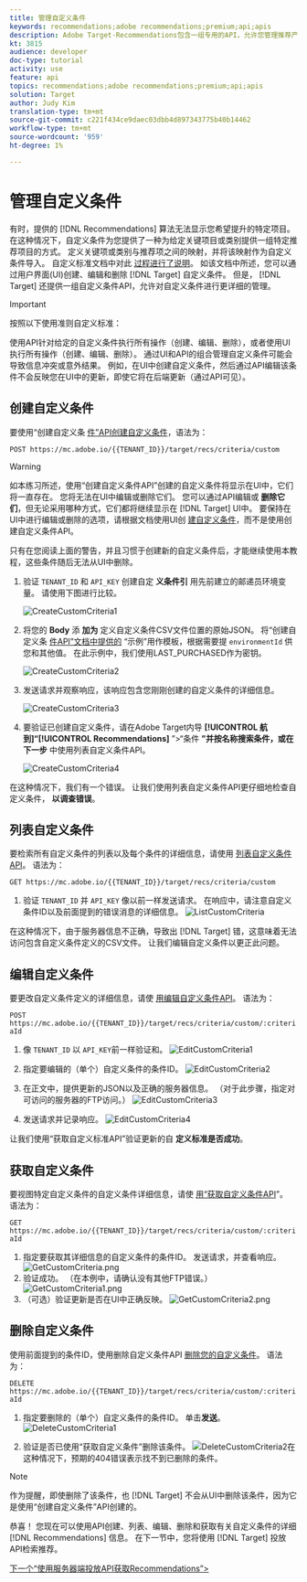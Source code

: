 ```yaml
---
title: 管理自定义条件
keywords: recommendations;adobe recommendations;premium;api;apis
description: Adobe Target·Recommendations包含一组专用的API，允许您管理推荐产品和／或内容目录；管理推荐算法和活动;并在JSON、HTML或XML对象中提供推荐，以便在Web、移动、电子邮件、物联网和其他渠道中显示。
kt: 3815
audience: developer
doc-type: tutorial
activity: use
feature: api
topics: recommendations;adobe recommendations;premium;api;apis
solution: Target
author: Judy Kim
translation-type: tm+mt
source-git-commit: c221f434ce9daec03dbb4d897343775b40b14462
workflow-type: tm+mt
source-wordcount: '959'
ht-degree: 1%

---
```



# 管理自定义条件

有时，提供的 [!DNL Recommendations] 算法无法显示您希望提升的特定项目。 在这种情况下，自定义条件为您提供了一种为给定关键项目或类别提供一组特定推荐项目的方式。 定义关键项或类别与推荐项之间的映射，并将该映射作为自定义条件导入。 自定义标准文档中对此 [过程进行了说明](https://docs.adobe.com/content/help/en/target/using/recommendations/criteria/recommendations-csv.html)。 如该文档中所述，您可以通过用户界面(UI)创建、编辑和删除 [!DNL Target] 自定义条件。 但是， [!DNL Target] 还提供一组自定义条件API，允许对自定义条件进行更详细的管理。

>[!IMPORTANT]
>
>按照以下使用准则自定义标准：
>
> 使用API针对给定的自定义条件执行所有操作（创建、编辑、删除），或者使用UI执行所有操作（创建、编辑、删除）。 通过UI和API的组合管理自定义条件可能会导致信息冲突或意外结果。 例如，在UI中创建自定义条件，然后通过API编辑该条件不会反映您在UI中的更新，即使它将在后端更新（通过API可见）。

## 创建自定义条件

要使用“创建自定义条 [件”API创建自定义条件](https://developers.adobetarget.com/api/recommendations/#operation/createCriteriaCustom)，语法为：

`POST https://mc.adobe.io/{{TENANT_ID}}/target/recs/criteria/custom`

>[!WARNING]
>
>如本练习所述，使用“创建自定义条件API”创建的自定义条件将显示在UI中，它们将一直存在。 您将无法在UI中编辑或删除它们。 您可以通过API编辑或 **删除它们**，但无论采用哪种方式，它们都将继续显示在 [!DNL Target] UI中。 要保持在UI中进行编辑或删除的选项，请根据文档使用UI创 [建自定义条件](https://docs.adobe.com/content/help/en/target/using/recommendations/criteria/recommendations-csv.html)，而不是使用创建自定义条件API。

只有在您阅读上面的警告，并且习惯于创建新的自定义条件后，才能继续使用本教程，这些条件随后无法从UI中删除。

1. 验证 `TENANT_ID` 和 `API_KEY` 创建自定 **义条件引** 用先前建立的邮递员环境变量。 请使用下图进行比较。

   ![CreateCustomCriteria1](assets/CreateCustomCriteria1.png)

2. 将您的 **Body** 添 **加为** 定义自定义条件CSV文件位置的原始JSON。 将“创建自定义条 [件API”文档中提供的](https://developers.adobetarget.com/api/recommendations/#operation/getAllCriteriaCustom) “示例”用作模板，根据需要提 `environmentId` 供您和其他值。 在此示例中，我们使用LAST_PURCHASED作为密钥。

   ![CreateCustomCriteria2](assets/CreateCustomCriteria2.png)

3. 发送请求并观察响应，该响应包含您刚刚创建的自定义条件的详细信息。

   ![CreateCustomCriteria3](assets/CreateCustomCriteria3.png)

4. 要验证已创建自定义条件，请在Adobe Target内导 **[!UICONTROL 航到]“[!UICONTROL Recommendations]** ”>“条件 **”并按名称搜索条件，或在下一步** 中使用列表自定义条件API。

   ![CreateCustomCriteria4](assets/CreateCustomCriteria4.png)

在这种情况下，我们有一个错误。 让我们使用列表自定义条件API更仔细地检查自定义条件， **以调查错误**。

## 列表自定义条件

要检索所有自定义条件的列表以及每个条件的详细信息，请使用 [列表自定义条件API](https://developers.adobetarget.com/api/recommendations/#operation/getAllCriteriaCustom)。 语法为：

`GET https://mc.adobe.io/{{TENANT_ID}}/target/recs/criteria/custom`

1. 验证 `TENANT_ID` 并 `API_KEY` 像以前一样发送请求。 在响应中，请注意自定义条件ID以及前面提到的错误消息的详细信息。
   ![ListCustomCriteria](assets/ListCustomCriteria.png)

在这种情况下，由于服务器信息不正确，导致出 [!DNL Target] 错，这意味着无法访问包含自定义条件定义的CSV文件。 让我们编辑自定义条件以更正此问题。

## 编辑自定义条件

要更改自定义条件定义的详细信息，请使 [用编辑自定义条件API](https://developers.adobetarget.com/api/recommendations/#operation/updateCriteriaCustom)。 语法为：

`POST https://mc.adobe.io/{{TENANT_ID}}/target/recs/criteria/custom/:criteriaId`

1. 像 `TENANT_ID` 以 `API_KEY`前一样验证和。
   ![EditCustomCriteria1](assets/EditCustomCriteria1.png)

1. 指定要编辑的（单个）自定义条件的条件ID。
   ![EditCustomCriteria2](assets/EditCustomCriteria2.png)

1. 在正文中，提供更新的JSON以及正确的服务器信息。 （对于此步骤，指定对可访问的服务器的FTP访问。）
   ![EditCustomCriteria3](assets/EditCustomCriteria3.png)

1. 发送请求并记录响应。
   ![EditCustomCriteria4](assets/EditCustomCriteria4.png)

让我们使用“获取自定义标准API”验证更新的自 **定义标准是否成功**。

## 获取自定义条件

要视图特定自定义条件的自定义条件详细信息，请使 [用“获取自定义条件API](https://developers.adobetarget.com/api/recommendations/#operation/getCriteriaCustom)”。 语法为：

`GET https://mc.adobe.io/{{TENANT_ID}}/target/recs/criteria/custom/:criteriaId`

1. 指定要获取其详细信息的自定义条件的条件ID。 发送请求，并查看响应。
   ![GetCustomCriteria.png](assets/GetCustomCriteria.png)
1. 验证成功。 （在本例中，请确认没有其他FTP错误。）
   ![GetCustomCriteria1.png](assets/GetCustomCriteria1.png)
1. （可选）验证更新是否在UI中正确反映。
   ![GetCustomCriteria2.png](assets/GetCustomCriteria2.png)

## 删除自定义条件

使用前面提到的条件ID，使用删除自定义条件API [删除您的自定义条件](https://developers.adobetarget.com/api/recommendations/#operation/deleteCriteriaCustom)。 语法为：

`DELETE https://mc.adobe.io/{{TENANT_ID}}/target/recs/criteria/custom/:criteriaId`

1. 指定要删除的（单个）自定义条件的条件ID。 单击&#x200B;**发送**。
   ![DeleteCustomCriteria1](assets/DeleteCustomCriteria1.png)

1. 验证是否已使用“获取自定义条件”删除该条件。
   ![DeleteCustomCriteria2在](assets/DeleteCustomCriteria2.png)这种情况下，预期的404错误表示找不到已删除的条件。

>[!NOTE]
>作为提醒，即使删除了该条件，也 [!DNL Target] 不会从UI中删除该条件，因为它是使用“创建自定义条件”API创建的。

恭喜！ 您现在可以使用API创建、列表、编辑、删除和获取有关自定义条件的详细 [!DNL Recommendations] 信息。 在下一节中，您将使用 [!DNL Target] 投放API检索推荐。

[下一个“使用服务器端投放API获取Recommendations”>](fetch-recs-server-side-delivery-api.md)
